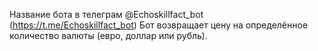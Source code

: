 Название бота в телеграм @Echoskillfact_bot (https://t.me/Echoskillfact_bot)
Бот возвращает цену на определённое количество валюты (евро, доллар или рубль).
